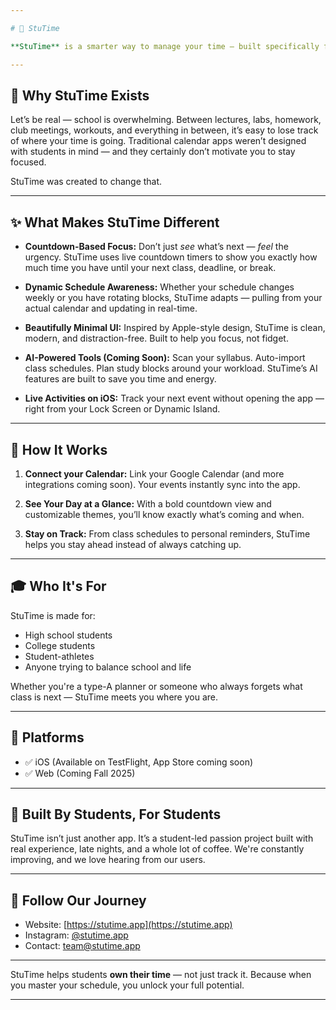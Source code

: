 ```yaml
---

# 📘 StuTime

**StuTime** is a smarter way to manage your time — built specifically for students who want more structure, less stress, and better focus. Unlike traditional calendar apps that just show you what’s next, StuTime helps you *feel* the time — with countdowns, visuals, and reminders that make it easier to stay on track and in control.

---
```


## 🧠 Why StuTime Exists

Let’s be real — school is overwhelming. Between lectures, labs, homework, club meetings, workouts, and everything in between, it’s easy to lose track of where your time is going. Traditional calendar apps weren’t designed with students in mind — and they certainly don’t motivate you to stay focused.

StuTime was created to change that.

---

## ✨ What Makes StuTime Different

* **Countdown-Based Focus:**
  Don’t just *see* what’s next — *feel* the urgency. StuTime uses live countdown timers to show you exactly how much time you have until your next class, deadline, or break.

* **Dynamic Schedule Awareness:**
  Whether your schedule changes weekly or you have rotating blocks, StuTime adapts — pulling from your actual calendar and updating in real-time.

* **Beautifully Minimal UI:**
  Inspired by Apple-style design, StuTime is clean, modern, and distraction-free. Built to help you focus, not fidget.

* **AI-Powered Tools (Coming Soon):**
  Scan your syllabus. Auto-import class schedules. Plan study blocks around your workload. StuTime’s AI features are built to save you time and energy.

* **Live Activities on iOS:**
  Track your next event without opening the app — right from your Lock Screen or Dynamic Island.

---

## 🔄 How It Works

1. **Connect your Calendar:**
   Link your Google Calendar (and more integrations coming soon). Your events instantly sync into the app.

2. **See Your Day at a Glance:**
   With a bold countdown view and customizable themes, you’ll know exactly what’s coming and when.

3. **Stay on Track:**
   From class schedules to personal reminders, StuTime helps you stay ahead instead of always catching up.

---

## 🎓 Who It's For

StuTime is made for:

* High school students
* College students
* Student-athletes
* Anyone trying to balance school and life

Whether you're a type-A planner or someone who always forgets what class is next — StuTime meets you where you are.

---

## 📲 Platforms

* ✅ iOS (Available on TestFlight, App Store coming soon)
* ✅ Web (Coming Fall 2025)

---

## 🚀 Built By Students, For Students

StuTime isn’t just another app. It’s a student-led passion project built with real experience, late nights, and a whole lot of coffee. We're constantly improving, and we love hearing from our users.

---

## 🔗 Follow Our Journey

* Website: [https://stutime.app](https://stutime.app)
* Instagram: [@stutime.app](https://instagram.com/stutime.app)
* Contact: [team@stutime.app](mailto:team@stutime.app)

---

StuTime helps students **own their time** — not just track it.
Because when you master your schedule, you unlock your full potential.

---
